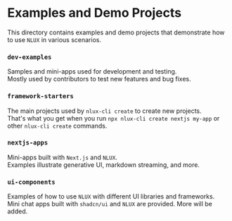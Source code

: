# Examples and Demo Projects

This directory contains examples and demo projects that demonstrate how to use `NLUX` in various scenarios.

### `dev-examples`

Samples and mini-apps used for development and testing.<br />
Mostly used by contributors to test new features and bug fixes.

### `framework-starters`

The main projects used by `nlux-cli create` to create new projects.<br />
That's what you get when you run `npx nlux-cli create nextjs my-app` or other `nlux-cli create` commands.

### `nextjs-apps`

Mini-apps built with `Next.js` and `NLUX`.<br />
Examples illustrate generative UI, markdown streaming, and more.

### `ui-components`

Examples of how to use `NLUX` with different UI libraries and frameworks.<br />
Mini chat apps built with `shadcn/ui` and `NLUX` are provided. More will be added.
